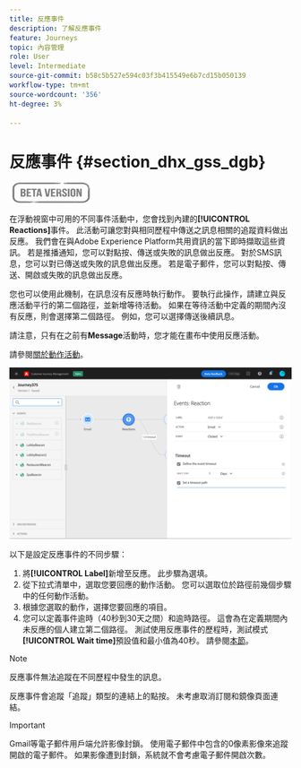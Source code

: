 ```yaml
---
title: 反應事件
description: 了解反應事件
feature: Journeys
topic: 內容管理
role: User
level: Intermediate
source-git-commit: b58c5b527e594c03f3b415549e6b7cd15b050139
workflow-type: tm+mt
source-wordcount: '356'
ht-degree: 3%

---
```


# 反應事件 {#section_dhx_gss_dgb}

![](../assets/do-not-localize/badge.png)

在浮動視窗中可用的不同事件活動中，您會找到內建的&#x200B;**[!UICONTROL Reactions]**&#x200B;事件。 此活動可讓您對與相同歷程中傳送之訊息相關的追蹤資料做出反應。 我們會在與Adobe Experience Platform共用資訊的當下即時擷取這些資訊。 若是推播通知，您可以對點按、傳送或失敗的訊息做出反應。 對於SMS訊息，您可以對已傳送或失敗的訊息做出反應。 若是電子郵件，您可以對點按、傳送、開啟或失敗的訊息做出反應。

您也可以使用此機制，在訊息沒有反應時執行動作。 要執行此操作，請建立與反應活動平行的第二個路徑，並新增等待活動。 如果在等待活動中定義的期間內沒有反應，則會選擇第二個路徑。 例如，您可以選擇傳送後續訊息。

請注意，只有在之前有&#x200B;**Message**&#x200B;活動時，您才能在畫布中使用反應活動。

請參閱[關於動作活動](../building-journeys/about-journey-activities.md#action-activities)。

![](../assets/journey45.png)

以下是設定反應事件的不同步驟：

1. 將&#x200B;**[!UICONTROL Label]**&#x200B;新增至反應。 此步驟為選填。
1. 從下拉式清單中，選取您要回應的動作活動。 您可以選取位於路徑前幾個步驟中的任何動作活動。
1. 根據您選取的動作，選擇您要回應的項目。
1. 您可以定義事件逾時（40秒到30天之間）和逾時路徑。 這會為在定義期間內未反應的個人建立第二個路徑。 測試使用反應事件的歷程時，測試模式&#x200B;**[!UICONTROL Wait time]**&#x200B;預設值和最小值為40秒。 請參閱[本節](../building-journeys/testing-the-journey.md)。

>[!NOTE]
>
>
>反應事件無法追蹤在不同歷程中發生的訊息。
>
>反應事件會追蹤「追蹤」類型的連結上的點按。 未考慮取消訂閱和鏡像頁面連結。

>[!IMPORTANT]
>
>Gmail等電子郵件用戶端允許影像封鎖。 使用電子郵件中包含的0像素影像來追蹤開啟的電子郵件。 如果影像遭到封鎖，系統就不會考慮電子郵件開啟次數。
